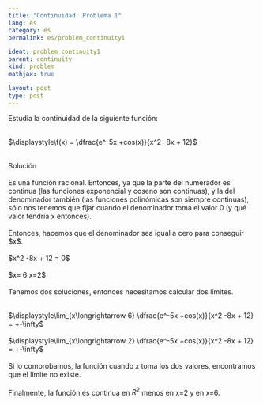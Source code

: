 ```yaml
---
title: "Continuidad. Problema 1"
lang: es
category: es
permalink: es/problem_continuity1

ident: problem_continuity1
parent: continuity
kind: problem
mathjax: true

layout: post
type: post
---
```


<div>
Estudia la continuidad de la siguiente función: <br><br>

$\displaystyle\f(x) = \dfrac{e^-5x +cos(x)}{x^2 -8x + 12}$<br><br>

<div class="bcblue boxdissap">
Solución
</div><br>

<div class="dissap">
Es una función racional. Entonces, ya que la parte del numerador es continua (las funciones exponencial y coseno son continuas), y la del denominador también (las funciones polinómicas son siempre continuas), sólo nos tenemos que fijar cuando el denominador toma el valor 0 (y qué valor tendría x entonces).<br><br>
Entonces, hacemos que el denominador sea igual a cero para conseguir $x$.<br><br>
$x^2 -8x + 12 = 0$<br><br> 
$x= 6 x=2$<br><br>
Tenemos dos soluciones, entonces necesitamos calcular dos límites.<br><br>

$\displaystyle\lim_{x\longrightarrow 6} \dfrac{e^-5x +cos(x)}{x^2 -8x + 12} = +-\infty$<br><br>
$\displaystyle\lim_{x\longrightarrow 2} \dfrac{e^-5x +cos(x)}{x^2 -8x + 12} = +-\infty$<br><br>
Si lo comprobamos, la función cuando $x$ toma los dos valores, encontramos que el límite no existe. <br><br>
Finalmente, la función es continua en $R^2$ menos en x=2 y en x=6. <br><br>

</div>
